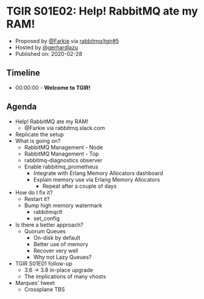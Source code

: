 # TGIR S01E02: Help! RabbitMQ ate my RAM!

* Proposed by [@Farkie](https://github.com/Farkie) via [rabbitmq/tgir#5](https://github.com/rabbitmq/tgir/issues/5)
* Hosted by [@gerhardlazu](https://twitter.com/gerhardlazu)
* Published on: 2020-02-28

## Timeline

* 00:00:00 - **Welcome to TGIR!**

## Agenda

- Help! RabbitMQ ate my RAM!
  - @Farkie via rabbitmq.slack.com
- Replicate the setup
- What is going on?
  - RabbitMQ Management - Node
  - RabbitMQ Management - Top
  - rabbitmq-diagnostics observer
  - Enable rabbitmq_prometheus
    - Integrate with Erlang Memory Allocators dashboard
    - Explain memory use via Erlang Memory Allocators
      - Repeat after a couple of days
- How do I fix it?
  - Restart it?
  - Bump high memory watermark
    - rabbitmqctl
    - set_config
- Is there a better approach?
    - Quorum Queues
      - On-disk by default
      - Better use of memory
      - Recover very well
      - Why not Lazy Queues?
- TGIR S01E01 follow-up
    - 3.6 -> 3.8 in-place upgrade
    - The implications of many vhosts
- Marques' tweet
    - Crossplane TBS
